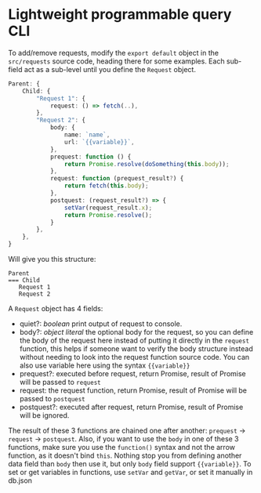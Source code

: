 # Lightweight programmable query CLI

To add/remove requests, modify the `export default` object in the `src/requests` source code, heading there for some examples. Each sub-field act as a sub-level until you define the `Request` object.

```typescript
Parent: {
    Child: {
        "Request 1": {
            request: () => fetch(..),
        },
        "Request 2": {
            body: {
                name: `name`,
                url: `{{variable}}`,
            },
            prequest: function () {
                return Promise.resolve(doSomething(this.body));
            },
            request: function (prequest_result?) {
                return fetch(this.body);
            },
            postquest: (request_result?) => {
                setVar(request_result.x);
                return Promise.resolve();
            }
        },
    },
}
```

Will give you this structure:

```
Parent
=== Child
   Request 1
   Request 2
```

A `Request` object has 4 fields:

-   quiet?: _boolean_ print output of request to console.
-   body?: _object literal_ the optional body for the request, so you can define the body of the request here instead of putting it directly in the `request` function, this helps if someone want to verify the body structure instead without needing to look into the request function source code. You can also use variable here using the syntax `{{variable}}`
-   prequest?: executed before request, return Promise, result of Promise will be passed to `request`
-   request: the request function, return Promise, result of Promise will be passed to `postquest`
-   postquest?: executed after request, return Promise, result of Promise will be ignored.

The result of these 3 functions are chained one after another: `prequest` -> `request` -> `postquest`. Also, if you want to use the `body` in one of these 3 functions, make sure you use the `function()` syntax and not the arrow function, as it doesn't bind `this`. Nothing stop you from defining another data field than `body` then use it, but only `body` field support `{{variable}}`. To set or get variables in functions, use `setVar` and `getVar`, or set it manually in db.json
